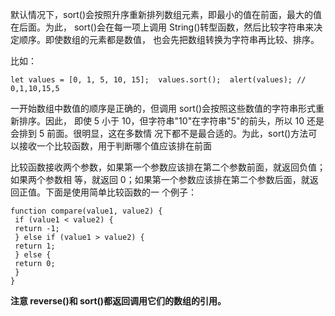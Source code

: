 默认情况下，sort()会按照升序重新排列数组元素，即最小的值在前面，最大的值在后面。为此， sort()会在每一项上调用 String()转型函数，然后比较字符串来决定顺序。即使数组的元素都是数值， 也会先把数组转换为字符串再比较、排序。

比如： 

```
let values = [0, 1, 5, 10, 15];  values.sort();  alert(values); // 0,1,10,15,5
```

  

一开始数组中数值的顺序是正确的，但调用 sort()会按照这些数值的字符串形式重新排序。因此， 即使 5 小于 10，但字符串"10"在字符串"5"的前头，所以 10 还是会排到 5 前面。很明显，这在多数情 况下都不是最合适的。为此，sort()方法可以接收一个比较函数，用于判断哪个值应该排在前面

比较函数接收两个参数，如果第一个参数应该排在第二个参数前面，就返回负值；如果两个参数相 等，就返回 0；如果第一个参数应该排在第二个参数后面，就返回正值。下面是使用简单比较函数的一 个例子：

```
function compare(value1, value2) { 
 if (value1 < value2) { 
 return -1; 
 } else if (value1 > value2) { 
 return 1; 
 } else { 
 return 0; 
 } 
} 
```

**注意 reverse()和 sort()都返回调用它们的数组的引用。**